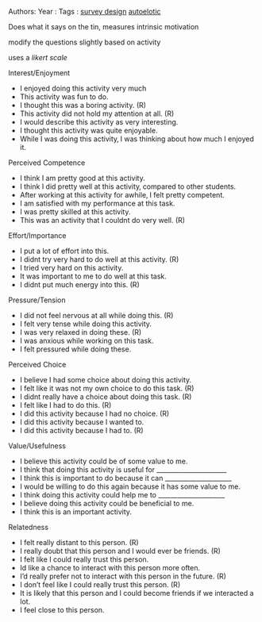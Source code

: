 Authors:
Year   :
Tags   : [survey design](survey%20design.md) [autoelotic](autoelotic.md)

Does what it says on the tin, measures intrinsic motivation

modify the questions slightly based on activity

uses a *likert scale*



Interest/Enjoyment

* I enjoyed doing this activity very much
* This activity was fun to do.
* I thought this was a boring activity.   (R)
* This activity did not hold my attention at all.   (R)
* I would describe this activity as very interesting.
* I thought this activity was quite enjoyable.
* While I was doing this activity‚ I was thinking about how much I enjoyed it.

Perceived Competence

* I think I am pretty good at this activity.
* I think I did pretty well at this activity‚ compared to other students.
* After working at this activity for awhile‚ I felt pretty competent.
* I am satisfied with my performance at this task.
* I was pretty skilled at this activity.
* This was an activity that I couldnt do very well.   (R)

Effort/Importance

* I put a lot of effort into this.
* I didnt try very hard to do well at this activity. (R)
* I tried very hard on this activity.
* It was important to me to do well at this task.
* I didnt put much energy into this. (R)

Pressure/Tension

* I did not feel nervous at all while doing this.   (R)
* I felt very tense while doing this activity.
* I was very relaxed in doing these.   (R)
* I was anxious while working on this task.
* I felt pressured while doing these.

Perceived Choice

* I believe I had some choice about doing this activity.
* I felt like it was not my own choice to do this task. (R)
* I didnt really have a choice about doing this task.   (R)
* I felt like I had to do this.   (R)
* I did this activity because I had no choice.   (R)
* I did this activity because I wanted to.
* I did this activity because I had to.   (R)

Value/Usefulness

* I believe this activity could be of some value to me.
* I think that doing this activity is useful for ______________________
* I think this is important to do because it can _____________________
* I would be willing to do this again because it has some value to me.
* I think doing this activity could help me to _____________________
* I believe doing this activity could be beneficial to me.
* I think this is an important activity.

Relatedness

* I felt really distant to this person.   (R)
* I really doubt that this person and I would ever be friends.   (R)
* I felt like I could really trust this person.
* Id like a chance to interact with this person more often.
* I’d really prefer not to interact with this person in the future. (R)
* I don’t feel like I could really trust this person.   (R)
* It is likely that this person and I could become friends if we interacted a lot.
* I feel close to this person.
